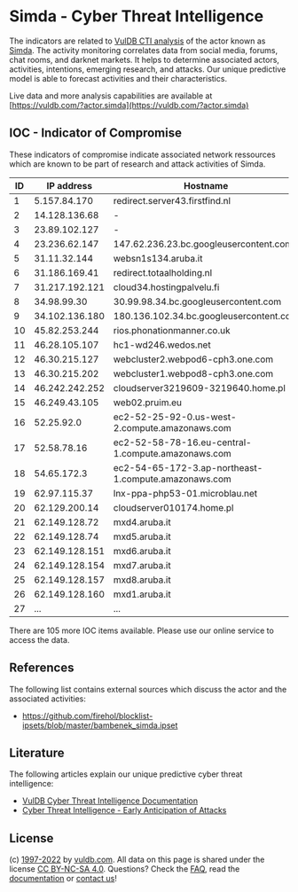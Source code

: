 # Simda - Cyber Threat Intelligence

The indicators are related to [VulDB CTI analysis](https://vuldb.com/?kb.cti) of the actor known as [Simda](https://vuldb.com/?actor.simda). The activity monitoring correlates data from social media, forums, chat rooms, and darknet markets. It helps to determine associated actors, activities, intentions, emerging research, and attacks. Our unique predictive model is able to forecast activities and their characteristics.

Live data and more analysis capabilities are available at [https://vuldb.com/?actor.simda](https://vuldb.com/?actor.simda)

## IOC - Indicator of Compromise

These indicators of compromise indicate associated network ressources which are known to be part of research and attack activities of Simda.

ID | IP address | Hostname | Confidence
-- | ---------- | -------- | ----------
1 | 5.157.84.170 | redirect.server43.firstfind.nl | High
2 | 14.128.136.68 | - | High
3 | 23.89.102.127 | - | High
4 | 23.236.62.147 | 147.62.236.23.bc.googleusercontent.com | Medium
5 | 31.11.32.144 | websn1s134.aruba.it | High
6 | 31.186.169.41 | redirect.totaalholding.nl | High
7 | 31.217.192.121 | cloud34.hostingpalvelu.fi | High
8 | 34.98.99.30 | 30.99.98.34.bc.googleusercontent.com | Medium
9 | 34.102.136.180 | 180.136.102.34.bc.googleusercontent.com | Medium
10 | 45.82.253.244 | rios.phonationmanner.co.uk | High
11 | 46.28.105.107 | hc1-wd246.wedos.net | High
12 | 46.30.215.127 | webcluster2.webpod6-cph3.one.com | High
13 | 46.30.215.202 | webcluster1.webpod8-cph3.one.com | High
14 | 46.242.242.252 | cloudserver3219609-3219640.home.pl | High
15 | 46.249.43.105 | web02.pruim.eu | High
16 | 52.25.92.0 | ec2-52-25-92-0.us-west-2.compute.amazonaws.com | Medium
17 | 52.58.78.16 | ec2-52-58-78-16.eu-central-1.compute.amazonaws.com | Medium
18 | 54.65.172.3 | ec2-54-65-172-3.ap-northeast-1.compute.amazonaws.com | Medium
19 | 62.97.115.37 | lnx-ppa-php53-01.microblau.net | High
20 | 62.129.200.14 | cloudserver010174.home.pl | High
21 | 62.149.128.72 | mxd4.aruba.it | High
22 | 62.149.128.74 | mxd5.aruba.it | High
23 | 62.149.128.151 | mxd6.aruba.it | High
24 | 62.149.128.154 | mxd7.aruba.it | High
25 | 62.149.128.157 | mxd8.aruba.it | High
26 | 62.149.128.160 | mxd1.aruba.it | High
27 | ... | ... | ...

There are 105 more IOC items available. Please use our online service to access the data.

## References

The following list contains external sources which discuss the actor and the associated activities:

* https://github.com/firehol/blocklist-ipsets/blob/master/bambenek_simda.ipset

## Literature

The following articles explain our unique predictive cyber threat intelligence:

* [VulDB Cyber Threat Intelligence Documentation](https://vuldb.com/?kb.cti)
* [Cyber Threat Intelligence - Early Anticipation of Attacks](https://www.scip.ch/en/?labs.20201022)

## License

(c) [1997-2022](https://vuldb.com/?kb.changelog) by [vuldb.com](https://vuldb.com/?kb.about). All data on this page is shared under the license [CC BY-NC-SA 4.0](https://creativecommons.org/licenses/by-nc-sa/4.0/). Questions? Check the [FAQ](https://vuldb.com/?kb.faq), read the [documentation](https://vuldb.com/?kb) or [contact us](https://vuldb.com/?contact)!
